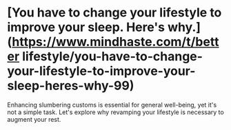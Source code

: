 
# [You have to change your lifestyle to improve your sleep. Here's why.](https://www.mindhaste.com/t/better lifestyle/you-have-to-change-your-lifestyle-to-improve-your-sleep-heres-why-99)

Enhancing slumbering customs is essential for general well-being, yet it's not a simple task. Let's explore why revamping your lifestyle is necessary to augment your rest.
    